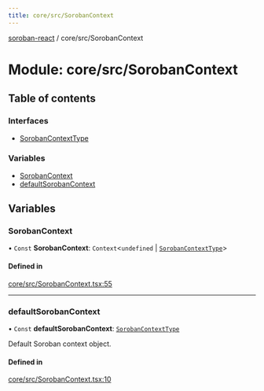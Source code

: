 ```yaml
---
title: core/src/SorobanContext
---
```

[soroban-react](../README.md) / core/src/SorobanContext

# Module: core/src/SorobanContext

## Table of contents

### Interfaces

- [SorobanContextType](../interfaces/core_src_SorobanContext.SorobanContextType.md)

### Variables

- [SorobanContext](core_src_SorobanContext.md#sorobancontext)
- [defaultSorobanContext](core_src_SorobanContext.md#defaultsorobancontext)

## Variables

### SorobanContext

• `Const` **SorobanContext**: `Context`\<`undefined` \| [`SorobanContextType`](../interfaces/core_src_SorobanContext.SorobanContextType.md)\>

#### Defined in

[core/src/SorobanContext.tsx:55](https://github.com/paltalabs/soroban-react/blob/cce29de/packages/core/src/SorobanContext.tsx#L55)

___

### defaultSorobanContext

• `Const` **defaultSorobanContext**: [`SorobanContextType`](../interfaces/core_src_SorobanContext.SorobanContextType.md)

Default Soroban context object.

#### Defined in

[core/src/SorobanContext.tsx:10](https://github.com/paltalabs/soroban-react/blob/cce29de/packages/core/src/SorobanContext.tsx#L10)
